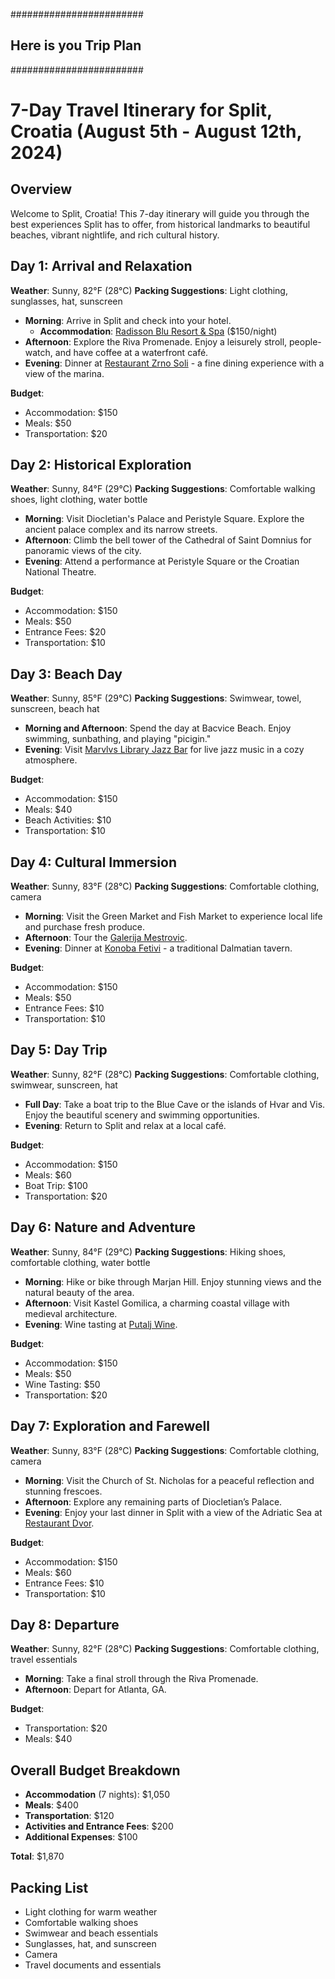 ########################

## Here is you Trip Plan

########################

# 7-Day Travel Itinerary for Split, Croatia (August 5th - August 12th, 2024)

## Overview

Welcome to Split, Croatia! This 7-day itinerary will guide you through the best experiences Split has to offer, from historical landmarks to beautiful beaches, vibrant nightlife, and rich cultural history.

## Day 1: Arrival and Relaxation

**Weather**: Sunny, 82°F (28°C)
**Packing Suggestions**: Light clothing, sunglasses, hat, sunscreen

- **Morning**: Arrive in Split and check into your hotel.
  - **Accommodation**: [Radisson Blu Resort & Spa](https://www.radissonhotels.com/en-us/hotels/radisson-blu-resort-split) ($150/night)
- **Afternoon**: Explore the Riva Promenade. Enjoy a leisurely stroll, people-watch, and have coffee at a waterfront café.
- **Evening**: Dinner at [Restaurant Zrno Soli](https://www.zrnosoli.com/) - a fine dining experience with a view of the marina.

**Budget**:

- Accommodation: $150
- Meals: $50
- Transportation: $20

## Day 2: Historical Exploration

**Weather**: Sunny, 84°F (29°C)
**Packing Suggestions**: Comfortable walking shoes, light clothing, water bottle

- **Morning**: Visit Diocletian's Palace and Peristyle Square. Explore the ancient palace complex and its narrow streets.
- **Afternoon**: Climb the bell tower of the Cathedral of Saint Domnius for panoramic views of the city.
- **Evening**: Attend a performance at Peristyle Square or the Croatian National Theatre.

**Budget**:

- Accommodation: $150
- Meals: $50
- Entrance Fees: $20
- Transportation: $10

## Day 3: Beach Day

**Weather**: Sunny, 85°F (29°C)
**Packing Suggestions**: Swimwear, towel, sunscreen, beach hat

- **Morning and Afternoon**: Spend the day at Bacvice Beach. Enjoy swimming, sunbathing, and playing "picigin."
- **Evening**: Visit [Marvlvs Library Jazz Bar](https://www.marvlvs-library-jazz-bar.com/) for live jazz music in a cozy atmosphere.

**Budget**:

- Accommodation: $150
- Meals: $40
- Beach Activities: $10
- Transportation: $10

## Day 4: Cultural Immersion

**Weather**: Sunny, 83°F (28°C)
**Packing Suggestions**: Comfortable clothing, camera

- **Morning**: Visit the Green Market and Fish Market to experience local life and purchase fresh produce.
- **Afternoon**: Tour the [Galerija Mestrovic](https://www.mestrovic.hr/).
- **Evening**: Dinner at [Konoba Fetivi](https://konobafetivi.com/) - a traditional Dalmatian tavern.

**Budget**:

- Accommodation: $150
- Meals: $50
- Entrance Fees: $10
- Transportation: $10

## Day 5: Day Trip

**Weather**: Sunny, 82°F (28°C)
**Packing Suggestions**: Comfortable clothing, swimwear, sunscreen, hat

- **Full Day**: Take a boat trip to the Blue Cave or the islands of Hvar and Vis. Enjoy the beautiful scenery and swimming opportunities.
- **Evening**: Return to Split and relax at a local café.

**Budget**:

- Accommodation: $150
- Meals: $60
- Boat Trip: $100
- Transportation: $20

## Day 6: Nature and Adventure

**Weather**: Sunny, 84°F (29°C)
**Packing Suggestions**: Hiking shoes, comfortable clothing, water bottle

- **Morning**: Hike or bike through Marjan Hill. Enjoy stunning views and the natural beauty of the area.
- **Afternoon**: Visit Kastel Gomilica, a charming coastal village with medieval architecture.
- **Evening**: Wine tasting at [Putalj Wine](https://www.putaljwine.com/).

**Budget**:

- Accommodation: $150
- Meals: $50
- Wine Tasting: $50
- Transportation: $20

## Day 7: Exploration and Farewell

**Weather**: Sunny, 83°F (28°C)
**Packing Suggestions**: Comfortable clothing, camera

- **Morning**: Visit the Church of St. Nicholas for a peaceful reflection and stunning frescoes.
- **Afternoon**: Explore any remaining parts of Diocletian’s Palace.
- **Evening**: Enjoy your last dinner in Split with a view of the Adriatic Sea at [Restaurant Dvor](https://www.dvor.hr/).

**Budget**:

- Accommodation: $150
- Meals: $60
- Entrance Fees: $10
- Transportation: $10

## Day 8: Departure

**Weather**: Sunny, 82°F (28°C)
**Packing Suggestions**: Comfortable clothing, travel essentials

- **Morning**: Take a final stroll through the Riva Promenade.
- **Afternoon**: Depart for Atlanta, GA.

**Budget**:

- Transportation: $20
- Meals: $40

## Overall Budget Breakdown

- **Accommodation** (7 nights): $1,050
- **Meals**: $400
- **Transportation**: $120
- **Activities and Entrance Fees**: $200
- **Additional Expenses**: $100

**Total**: $1,870

## Packing List

- Light clothing for warm weather
- Comfortable walking shoes
- Swimwear and beach essentials
- Sunglasses, hat, and sunscreen
- Camera
- Travel documents and essentials
